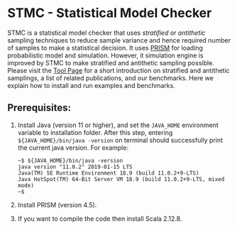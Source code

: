 STMC - Statistical Model Checker
================================

STMC is a statistical model checker that uses _stratified_ or _antithetic_ sampling techniques to 
reduce sample variance and hence required number of samples to make a statistical decision.
It uses [PRISM](https://www.prismmodelchecker.org/) for loading probabilistic model and simulation.
However, it simulation engine is improved by STMC to make stratified and antithetic sampling possible.
Please visit the [Tool Page](https://github.com/nima-roohi/STMC) for 
a short introduction on stratified and antithetic samplings,
a list of related publications, and
our benchmarks. 
Here we explain how to install and run examples and benchmarks.


Prerequisites:
--------------

1. Install Java (version 11 or higher), and 
    set the `JAVA_HOME` environment variable to installation folder.
    After this step, entering `${JAVA_HOME}/bin/java -version` on terminal should 
    successfully print the current java version.
    For example:
    ```
   ~$ ${JAVA_HOME}/bin/java -version
   java version "11.0.2" 2019-01-15 LTS
   Java(TM) SE Runtime Environment 18.9 (build 11.0.2+9-LTS)
   Java HotSpot(TM) 64-Bit Server VM 18.9 (build 11.0.2+9-LTS, mixed mode)
   ~$ 
   ``` 
1. Install PRISM (version 4.5).




1. If you want to compile the code then install Scala 2.12.8.

